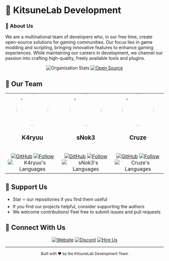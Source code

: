 # 🦊 KitsuneLab Development

### 🎯 About Us
We are a multinational team of developers who, in our free time, create open-source solutions for gaming communities. Our focus lies in game modding and scripting, bringing innovative features to enhance gaming experiences. While maintaining our careers in development, we channel our passion into crafting high-quality, freely available tools and plugins.

<div align="center">

![Organization Stats](https://img.shields.io/github/stars/KitsuneLab-Development?style=for-the-badge&label=Organization%20Stars)
[![Open Source](https://img.shields.io/badge/-Open%20Source-3DA639?style=for-the-badge&logo=opensource&logoColor=white)](https://opensource.guide/)

</div>

## 👥 Our Team

<div align="center">
<table>
<tr>
<td align="center">
<img src="https://avatars.githubusercontent.com/K4ryuu" width="100" height="100" style="border-radius:50%"><br>
<h3>K4ryuu</h3>
<br>
<a href="https://github.com/K4ryuu"><img src="https://img.shields.io/badge/-GitHub-181717?style=flat-square&logo=github" alt="GitHub"></a>
<a href="https://github.com/K4ryuu"><img src="https://img.shields.io/github/followers/K4ryuu?label=Follow&style=social" alt="Follow"></a><br>
<img src="https://github-readme-stats.vercel.app/api/top-langs/?username=K4ryuu&layout=compact&theme=tokyonight&hide_border=true&height=300&title_color=fff&text_color=fff&custom_title=K4ryuu%27s%20GitHub%20Stack" alt="K4ryuu's Languages">
</td>
<td align="center">
<img src="https://avatars.githubusercontent.com/sNok3" width="100" height="100" style="border-radius:50%"><br>
<h3>sNok3</h3>
<br>
<a href="https://github.com/sNok3"><img src="https://img.shields.io/badge/-GitHub-181717?style=flat-square&logo=github" alt="GitHub"></a>
<a href="https://github.com/sNok3"><img src="https://img.shields.io/github/followers/sNok3?label=Follow&style=social" alt="Follow"></a><br>
<img src="https://github-readme-stats.vercel.app/api/top-langs/?username=sNok3&layout=compact&theme=tokyonight&hide_border=true&height=300&title_color=fff&text_color=fff&custom_title=sNok3%27s%20GitHub%20Stack" alt="sNok3's Languages">
</td>
<td align="center">
<img src="https://avatars.githubusercontent.com/Cruze03" width="100" height="100" style="border-radius:50%"><br>
<h3>Cruze</h3>
<br>
<a href="https://github.com/Cruze03"><img src="https://img.shields.io/badge/-GitHub-181717?style=flat-square&logo=github" alt="GitHub"></a>
<a href="https://github.com/Cruze03"><img src="https://img.shields.io/github/followers/Cruze03?label=Follow&style=social" alt="Follow"></a><br>
<img src="https://github-readme-stats.vercel.app/api/top-langs/?username=Cruze03&layout=compact&theme=tokyonight&hide_border=true&height=300&title_color=fff&text_color=fff&custom_title=Cruze%27s%20GitHub%20Stack" alt="Cruze's Languages">
</td>
</tr>
</table>
</div>

## 💖 Support Us
- Star ⭐ our repositories if you find them useful
- If you find our projects helpful, consider supporting the authors
- We welcome contributions! Feel free to submit issues and pull requests

## 🤝 Connect With Us
<div align="center">
  
[![Website](https://img.shields.io/badge/-Website-000000?style=for-the-badge&logo=safari&logoColor=white)](https://kitsune-lab.com)
[![Discord](https://img.shields.io/badge/-Discord-5865F2?style=for-the-badge&logo=discord&logoColor=white)](https://kitsune-lab.com/p/discord)
[![Hire Us](https://img.shields.io/badge/-Hire_Us-4A154B?style=for-the-badge&logo=slack&logoColor=white)](https://kitsune-lab.com/tickets/create?department_id=2)

</div>

---
<div align="center">
  <sub>Built with ❤️ by the KitsuneLab Development Team</sub>
</div>

